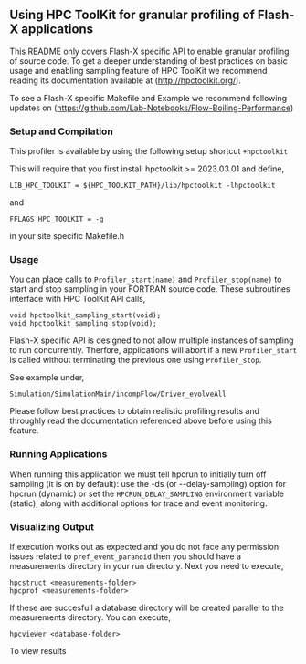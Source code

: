 ## Using HPC ToolKit for granular profiling of Flash-X applications

This README only covers Flash-X specific API to enable granular
profiling of source code. To get a deeper understanding of best
practices on basic usage and enabling sampling feature of HPC
ToolKit we recommend reading its documentation available at
(http://hpctoolkit.org/).

To see a Flash-X specific Makefile and Example we recommend following
updates on (https://github.com/Lab-Notebooks/Flow-Boiling-Performance)

### Setup and Compilation

This profiler is available by using the following setup shortcut `+hpctoolkit`

This will require that you first install hpctoolkit >= 2023.03.01
and define,

```
LIB_HPC_TOOLKIT = ${HPC_TOOLKIT_PATH}/lib/hpctoolkit -lhpctoolkit
```

and

```
FFLAGS_HPC_TOOLKIT = -g
```

in your site specific Makefile.h

### Usage

You can place calls to `Profiler_start(name)` and `Profiler_stop(name)`
to start and stop sampling in your FORTRAN source code. These subroutines
interface with HPC ToolKit API calls,

```
void hpctoolkit_sampling_start(void);
void hpctoolkit_sampling_stop(void);
```

Flash-X specific API is designed to not allow multiple instances of
sampling to run concurrently. Therfore, applications will abort if a
new  `Profiler_start` is called without terminating the previous one
using `Profiler_stop`.

See example under,

```
Simulation/SimulationMain/incompFlow/Driver_evolveAll
```

Please follow best practices to obtain realistic profiling results and
throughly read the documentation referenced above before using this
feature.

### Running Applications

When running this application we must tell hpcrun to initially turn
off sampling (it is on by default): use the -ds (or --delay-sampling)
option for hpcrun (dynamic) or set the `HPCRUN_DELAY_SAMPLING`
environment variable (static), along with additional options for trace
and event monitoring.

### Visualizing Output

If execution works out as expected and you do not face any permission
issues related to `pref_event_paranoid` then you should have a measurements
directory in your run directory. Next you need to execute,

```
hpcstruct <measurements-folder>
hpcprof <measurements-folder>
```

If these are succesfull a database directory will be created parallel to the 
measurements directory. You can execute,

```
hpcviewer <database-folder>
```

To view results

